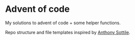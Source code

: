 # Advent of code

My solutions to advent of code + some helper functions.

Repo structure and file templates inspired by [Anthony Sottile](https://github.com/anthonywritescode/aoc2021).
